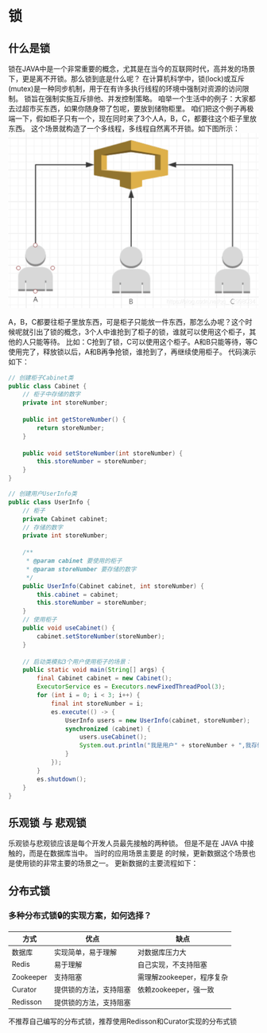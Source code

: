 # 锁
## 什么是锁

锁在JAVA中是一个非常重要的概念，尤其是在当今的互联网时代，高并发的场景下，更是离不开锁。那么锁到底是什么呢？
在计算机科学中，锁(lock)或互斥(mutex)是一种同步机制，用于在有许多执行线程的环境中强制对资源的访问限制。
锁旨在强制实施互斥排他、并发控制策略。
咱举一个生活中的例子：大家都去过超市买东西，如果你随身带了包呢，要放到储物柜里。
咱们把这个例子再极端一下，假如柜子只有一个，现在同时来了3个人A，B，C，都要往这个柜子里放东西。
这个场景就构造了一个多线程，多线程自然离不开锁。如下图所示：
![img.png](picture/img.png)

A，B，C都要往柜子里放东西，可是柜子只能放一件东西，那怎么办呢？这个时候呢就引出了锁的概念，3个人中谁抢到了柜子的锁，谁就可以使用这个柜子，其他的人只能等待。
比如：C抢到了锁，C可以使用这个柜子。A和B只能等待，等C使用完了，释放锁以后，A和B再争抢锁，谁抢到了，再继续使用柜子。
代码演示如下：

```java
// 创建柜子Cabinet类
public class Cabinet {
    // 柜子中存储的数字
    private int storeNumber;

    public int getStoreNumber() {
        return storeNumber;
    }

    public void setStoreNumber(int storeNumber) {
        this.storeNumber = storeNumber;
    }
}
```
```java
// 创建用户UserInfo类
public class UserInfo {
    // 柜子
    private Cabinet cabinet;
    // 存储的数字
    private int storeNumber;

    /**
     * @param cabinet 要使用的柜子
     * @param storeNumber 要存储的数字
     */
    public UserInfo(Cabinet cabinet, int storeNumber) {
        this.cabinet = cabinet;
        this.storeNumber = storeNumber;
    }
    // 使用柜子
    public void useCabinet() {
        cabinet.setStoreNumber(storeNumber);
    }

    // 启动类模拟3个用户使用柜子的场景：
    public static void main(String[] args) {
        final Cabinet cabinet = new Cabinet();
        ExecutorService es = Executors.newFixedThreadPool(3);
        for (int i = 0; i < 3; i++) {
            final int storeNumber = i;
            es.execute(() -> {
                UserInfo users = new UserInfo(cabinet, storeNumber);
                synchronized (cabinet) {
                    users.useCabinet();
                    System.out.println("我是用户" + storeNumber + ",我存储的数字是：" + cabinet.getStoreNumber());
                }
            });
        }
        es.shutdown();
    }
}
```

## 乐观锁 与 悲观锁

乐观锁与悲观锁应该是每个开发人员最先接触的两种锁。 但是不是在 JAVA 中接触的，而是在数据库当中。
当时的应用场景主要是
的时候，更新数据这个场景也是使用锁的非常主要的场景之一。
更新数据的主要流程如下：

## 分布式锁
### 多种分布式锁🔒的实现方案，如何选择？

| 方式        | 优点          | 缺点               |
|-----------|-------------|------------------|
| 数据库       | 实现简单，易于理解   | 对数据库压力大          |
| Redis     | 易于理解        | 自己实现，不支持阻塞       |
| Zookeeper | 支持阻塞        | 需理解zookeeper，程序复杂 |
| Curator   | 提供锁的方法，支持阻塞 | 依赖zookeeper，强一致  |
| Redisson  | 提供锁的方法，支持阻塞 |                  |

不推荐自己编写的分布式锁，推荐使用Redisson和Curator实现的分布式锁